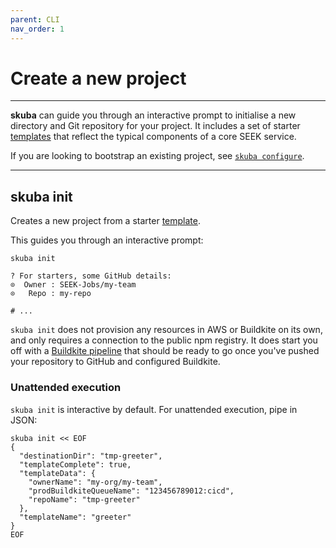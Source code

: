 ```yaml
---
parent: CLI
nav_order: 1
---
```


# Create a new project

---

**skuba** can guide you through an interactive prompt to initialise a new directory and Git repository for your project.
It includes a set of starter [templates] that reflect the typical components of a core SEEK service.

If you are looking to bootstrap an existing project,
see [`skuba configure`].

---

## skuba init

Creates a new project from a starter [template].

This guides you through an interactive prompt:

```shell
skuba init

? For starters, some GitHub details:
⊙  Owner : SEEK-Jobs/my-team
⊙   Repo : my-repo

# ...
```

`skuba init` does not provision any resources in AWS or Buildkite on its own,
and only requires a connection to the public npm registry.
It does start you off with a [Buildkite pipeline] that should be ready to go once you've pushed your repository to GitHub and configured Buildkite.

### Unattended execution

`skuba init` is interactive by default.
For unattended execution, pipe in JSON:

```shell
skuba init << EOF
{
  "destinationDir": "tmp-greeter",
  "templateComplete": true,
  "templateData": {
    "ownerName": "my-org/my-team",
    "prodBuildkiteQueueName": "123456789012:cicd",
    "repoName": "tmp-greeter"
  },
  "templateName": "greeter"
}
EOF
```

[`skuba configure`]: ./configure.md#skuba-configure
[buildkite pipeline]: https://buildkite.com/docs/pipelines/defining-steps
[template]: ../templates
[templates]: ../templates

